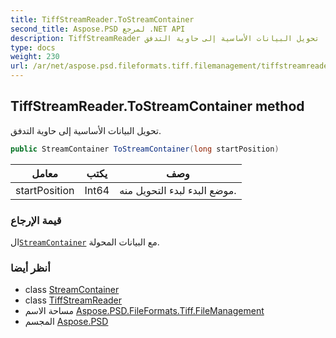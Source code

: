 ```yaml
---
title: TiffStreamReader.ToStreamContainer
second_title: Aspose.PSD لمرجع .NET API
description: TiffStreamReader طريقة. تحويل البيانات الأساسية إلى حاوية التدفق.
type: docs
weight: 230
url: /ar/net/aspose.psd.fileformats.tiff.filemanagement/tiffstreamreader/tostreamcontainer/
---
```

## TiffStreamReader.ToStreamContainer method

تحويل البيانات الأساسية إلى حاوية التدفق.

```csharp
public StreamContainer ToStreamContainer(long startPosition)
```

| معامل | يكتب | وصف |
| --- | --- | --- |
| startPosition | Int64 | موضع البدء لبدء التحويل منه. |

### قيمة الإرجاع

ال[`StreamContainer`](../../../aspose.psd/streamcontainer/) مع البيانات المحولة.

### أنظر أيضا

* class [StreamContainer](../../../aspose.psd/streamcontainer/)
* class [TiffStreamReader](../)
* مساحة الاسم [Aspose.PSD.FileFormats.Tiff.FileManagement](../../tiffstreamreader/)
* المجسم [Aspose.PSD](../../../)


